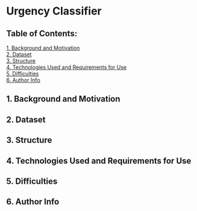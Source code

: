 # Urgency Classifier

## Table of Contents:
[1. Background and Motivation](https://github.com/acmucsd-projects/wi24-ai-team-1/blob/main/README.md#1-background-and-motivation)<br />
[2. Dataset](https://github.com/acmucsd-projects/wi24-ai-team-1/blob/main/README.md#2-dataset)
<br />
[3. Structure](https://github.com/acmucsd-projects/wi24-ai-team-1/blob/main/README.md#3-structure)
<br />
[4. Technologies Used and Requirements for Use](https://github.com/acmucsd-projects/wi24-ai-team-1/blob/main/README.md#4-technologies-used-and-requirements-for-use)
<br />
[5. Difficulties](https://github.com/acmucsd-projects/wi24-ai-team-1/blob/main/README.md#5-difficulties)
<br />
[6. Author Info](https://github.com/acmucsd-projects/wi24-ai-team-1/blob/main/README.md#6-author-info)

## 1. Background and Motivation

## 2. Dataset

## 3. Structure

## 4. Technologies Used and Requirements for Use

## 5. Difficulties

## 6. Author Info


